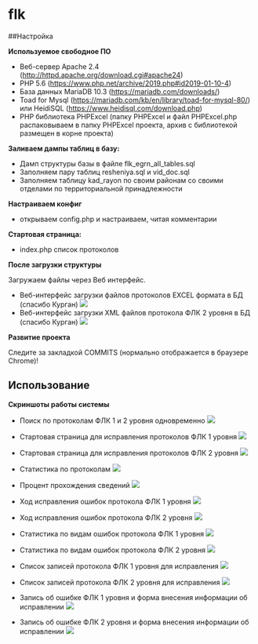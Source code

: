 # flk
##Настройка

**Используемое свободное ПО**
- Веб-сервер Apache 2.4 (http://httpd.apache.org/download.cgi#apache24)
- PHP 5.6 (https://www.php.net/archive/2019.php#id2019-01-10-4)
- База данных MariaDB 10.3 (https://mariadb.com/downloads/)
- Toad for Mysql (https://mariadb.com/kb/en/library/toad-for-mysql-80/)
или HeidiSQL (https://www.heidisql.com/download.php)
- PHP библиотека PHPExcel (папку PHPExcel и файл PHPExcel.php распаковываем в папку PHPExcel проекта, архив с библиотекой размещен в корне проекта)

**Заливаем дампы таблиц в базу:** 

- Дамп структуры базы в файле flk_egrn_all_tables.sql
- Заполняем пару таблиц resheniya.sql и vid_doc.sql
- Заполняем таблицу kad_rayon по своим районам со своими отделами по территориальной принадлежности

**Настраиваем конфиг**

- открываем config.php и настраиваем, читая комментарии

**Стартовая страница:** 
- index.php         список протоколов

**После загрузки структуры**

Загружаем файлы через Веб интерфейс.

- Веб-интерфейс загрузки файлов протоколов EXCEL формата в БД (спасибо Курган)
![](/pict/protokol_upload.jpg)
- Веб-интерфейс загрузки XML файлов протокола ФЛК 2 уровня в БД (спасибо Курган)
![](/pict/protokol_upload_fns.jpg)

**Развитие проекта** 

Cледите за закладкой COMMITS (нормально отображается в браузере Chrome)!

## Использование

**Скриншоты работы системы**

- Поиск по протоколам ФЛК 1 и 2 уровня одновременно
![](/pict/search.jpg)

- Стартовая страница для исправления протоколов ФЛК 1 уровня
![](/pict/index.jpg)
- Стартовая страница для исправления протоколов ФЛК 2 уровня
![](/pict/index_fns.jpg)

- Статистика по протоколам
![](/pict/index_stat.jpg)

- Процент прохождения сведений
![](/pict/procent.jpg)

- Ход исправления ошибок протокола ФЛК 1 уровня
![](/pict/hod.jpg)
- Ход исправления ошибок протокола ФЛК 2 уровня
![](/pict/hod_fns.jpg)

- Статистика по видам ошибок протокола ФЛК 1 уровня
![](/pict/vid_osh.jpg)
- Статистика по видам ошибок протокола ФЛК 2 уровня
![](/pict/vid_osh_fns.jpg)

- Список записей протокола ФЛК 1 уровня для исправления
![](/pict/list_records.jpg)
- Список записей протокола ФЛК 2 уровня для исправления
![](/pict/list_records_fns.jpg)

- Запись об ошибке ФЛК 1 уровня и форма внесения информации об исправлении
![](/pict/record_work.jpg)
- Запись об ошибке ФЛК 2 уровня и форма внесения информации об исправлении
![](/pict/record_work_fns.jpg)

